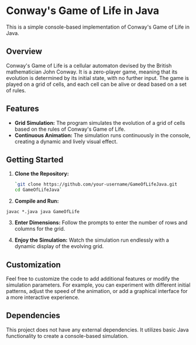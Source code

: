 # Conway's Game of Life in Java

This is a simple console-based implementation of Conway's Game of Life in Java.

## Overview

Conway's Game of Life is a cellular automaton devised by the British mathematician John Conway. It is a zero-player game, meaning that its evolution is determined by its initial state, with no further input. The game is played on a grid of cells, and each cell can be alive or dead based on a set of rules.

## Features

- **Grid Simulation:** The program simulates the evolution of a grid of cells based on the rules of Conway's Game of Life.
- **Continuous Animation:** The simulation runs continuously in the console, creating a dynamic and lively visual effect.

## Getting Started

1. **Clone the Repository:**
   ```bash
   `git clone https://github.com/your-username/GameOfLifeJava.git
   cd GameOfLifeJava`
   
2. **Compile and Run:**

`javac *.java
java GameOfLife`

3. **Enter Dimensions:**
Follow the prompts to enter the number of rows and columns for the grid.

4. **Enjoy the Simulation:**
Watch the simulation run endlessly with a dynamic display of the evolving grid.

## Customization
Feel free to customize the code to add additional features or modify the simulation parameters. For example, you can experiment with different initial patterns, adjust the speed of the animation, or add a graphical interface for a more interactive experience.

## Dependencies
This project does not have any external dependencies. It utilizes basic Java functionality to create a console-based simulation.
